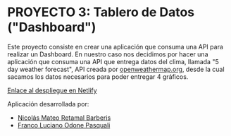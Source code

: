 # PROYECTO 3: Tablero de Datos ("Dashboard")

Este proyecto consiste en crear una aplicación que consuma una API para realizar un Dashboard. En nuestro caso nos decidimos por hacer una aplicación que consuma una API que entrega datos del clima, llamada "5 day weather forecast", API creada por [openweathermap.org](https://openweathermap.org/forecast5), desde la cual sacamos los datos necesarios para poder entregar 4 gráficos. 

[Enlace al despliegue en Netlify](https://dashboarduddxd.netlify.app/)

Aplicación desarrollada por:

- [Nicolás Mateo Retamal Barberis](https://github.com/nretamalb)
- [Franco Luciano Odone Pasquali](https://github.com/Franco-Odone)
